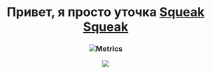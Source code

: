 <h1 align="center">Привет, я просто уточка 
  <a href="https://t.me/NayaAles" target="_blank">Squeak Squeak</a></h1>
<h3 align="center">

![Metrics](https://metrics.lecoq.io/NayaAles?template=classic&isocalendar=1&base=header%2C%20activity%2C%20community%2C%20repositories%2C%20metadata&base.indepth=false&base.hireable=false&base.skip=false&isocalendar=false&isocalendar.duration=half-year&config.timezone=Europe%2FMoscow)

![](https://github-profile-summary-cards.vercel.app/api/cards/profile-details?username=nayaales&theme=github_dark)</h3>
